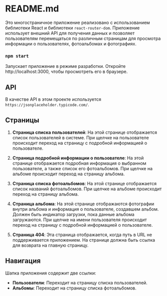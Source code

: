 # README.md

Это многостраничное приложение реализовано с использованием библиотеки React и библиотеки `react-router-dom`. Приложение использует внешний API для получения данных и позволяет пользователям перемещаться по различным страницам для просмотра информации о пользователях, фотоальбомах и фотографиях.

### `npm start`
Запускает приложение в режиме разработки.
Откройте http://localhost:3000, чтобы просмотреть его в браузере.

## API

В качестве API в этом проекте используется `https://jsonplaceholder.typicode.com/`.

## Страницы

1. **Страница списка пользователей**: На этой странице отображается список пользователей в системе. При щелчке на пользователе происходит переход на страницу с подробной информацией о пользователе.

2. **Страница подробной информации о пользователе**: На этой странице отображается подробная информация о выбранном пользователе, а также список его фотоальбомов. При щелчке на альбоме происходит переход на страницу альбома.

3. **Страница списка фотоальбомов**: На этой странице отображается список названий фотоальбомов. При щелчке на альбоме происходит переход на страницу альбома.

4. **Страница альбома**: На этой странице отображаются фотографии внутри альбома и информация о пользователе, создавшем альбом. Должен быть индикатор загрузки, пока данные альбома загружаются. При щелчке на имени пользователя происходит переход на страницу с подробной информацией о пользователе.

5. **Страница 404**: Эта страница отображается, когда путь в URL не поддерживается приложением. На странице должна быть ссылка для возврата на главную страницу.

## Навигация

Шапка приложения содержит две ссылки:

- **Пользователи**: Переходит на страницу списка пользователей.
- **Альбомы**: Переходит на страницу списка фотоальбомов.
